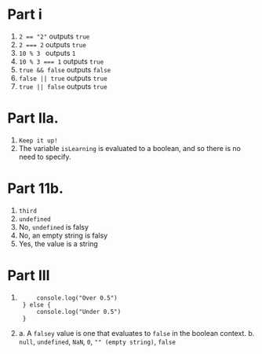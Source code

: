 # Part i
1. `2 == "2"` outputs `true`
2. `2 === 2` outputs `true`
3. `10 % 3 ` outputs `1`
4. `10 % 3 === 1` outputs `true`
5. `true && false` outputs `false`
6. `false || true` outputs `true`
7. `true || false` outputs `true`

# Part IIa.
1. `Keep it up!`
2. The variable `isLearning` is evaluated to a boolean, and so there is no need to specify.

# Part 11b.
1. `third`
2. `undefined`
3. No, `undefined` is falsy
4. No, an empty string is falsy
5. Yes, the value is a string

# Part III

1. ```if(Math.random() > 0.5) {
		console.log("Over 0.5")
	} else {
		console.log("Under 0.5")
	}
2. a.  A `falsey` value is one that evaluates to `false` in the boolean context. 
b. `null`, `undefined`, `NaN`, `0`, `"" (empty string)`, `false`
